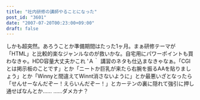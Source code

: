 ```yaml
---
title: "社内研修の講師やることになった"
post_id: "3601"
date: "2007-07-20T00:23:00+09:00"
draft: false
---
```



しかも超突然。あろうことか準備期間はたった1ヶ月。まぁ研修テーマが「HTML」と比較的楽なジャンルなのが救いかな。自宅用にパワーポイントも買わなきゃ。HDD容量大丈夫かこれ 'Ａ｀ 講習のネタも仕込まなきゃなぁ。「CGIとは掲示板のことです」とか「ニートか巨乳が来たら右腕を振るAAを貼りましょう」とか「Winnyと間違えてWinnt消さないように」とか最悪いざとなったら「せんせーなんだぞー！えらいんだぞー！」とカーテンの裏に隠れて強引に押し通せばなんとか…… ……ダメカナ？
